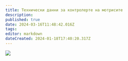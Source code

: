 ```yaml
---
title: Технически данни за контролерте на мотрисите 
description: 
published: true
date: 2024-03-16T11:48:42.016Z
tags: 
editor: markdown
dateCreated: 2024-01-18T17:40:20.317Z
---
```


<img src="http://46.10.181.183:1518/trinmo/literature/tram-archives/1955.10.31.jpg">